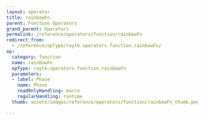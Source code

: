 ```yaml
---
layout: operator
title: rainbowFn
parent: Function Operators
grand_parent: Operators
permalink: /reference/operators/function/rainbowFn
redirect_from:
  - /reference/opType/raytk.operators.function.rainbowFn/
op:
  category: function
  name: rainbowFn
  opType: raytk.operators.function.rainbowFn
  parameters:
  - label: Phase
    name: Phase
    readOnlyHandling: macro
    regularHandling: runtime
  thumb: assets/images/reference/operators/function/rainbowFn_thumb.png

---
```

